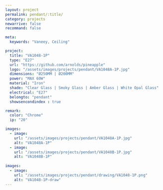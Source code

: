 ```yaml
---
layout: project
permalink: pendant/:title/
category: projects
newarrive: false
recommand: false

meta:
  keywords: "Vaneey, Ceiling"

project:
  title: "VA1048-1P"
  type: "E27"
  url: "https://github.com/arnolds/pineapple"
  logo: "/assets/images/projects/pendant/VA1048A-1P.jpg"
  dimensions: "Ø250MM | Ø200MM"
  power: "MAX 60W"
  material: "Iron"
  shade: "Clear Glass | Smoky Glass | Amber Glass | White Opal Glass"
  electrical: "E27"
  belongto: "pendant"
  showsencondindex : true

remark:
  color: "Chrome"
  ip: "20"

images:
  - image:
    url: "/assets/images/projects/pendant/VA1048A-1P.jpg"
    alt: "VA1048A-1P"
  - image:
    url: "/assets/images/projects/pendant/VA1048B-1P.jpg"
    alt: "VA1048B-1P"
    
images:
  - image:
    url: "/assets/images/projects/pendant/drawing/VA1048-1P.png"
    alt: "VA1048-1P-draw"
---
```

